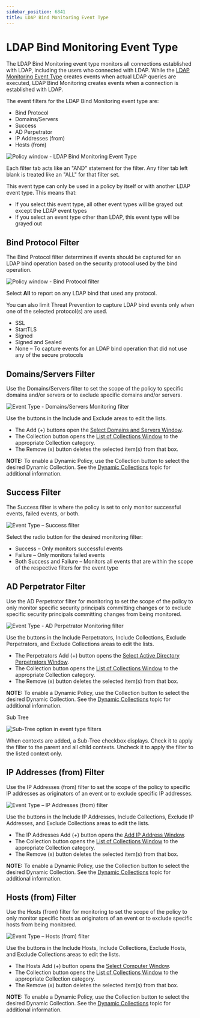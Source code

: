 ```yaml
---
sidebar_position: 6841
title: LDAP Bind Monitoring Event Type
---
```


# LDAP Bind Monitoring Event Type

The LDAP Bind Monitoring event type monitors all connections established with LDAP, including the users who connected with LDAP. While the [LDAP Monitoring Event Type](LDAPMonitoring "LDAP Monitoring Event Type") creates events when actual LDAP queries are executed, LDAP Bind Monitoring creates events when a connection is established with LDAP.

The event filters for the LDAP Bind Monitoring event type are:

* Bind Protocol
* Domains/Servers
* Success
* AD Perpetrator
* IP Addresses (from)
* Hosts (from)

![Policy window - LDAP Bind Monitoring Event Type](../../../../../../../static/images/ThreatPrevention_7.5/Content/Resources/Images/ThreatPrevention/Policies/EventType/LDAPBindMonitor.png "Policy window - LDAP Bind Monitoring Event Type")

Each filter tab acts like an "AND" statement for the filter. Any filter tab left blank is treated like an "ALL" for that filter set.

This event type can only be used in a policy by itself or with another LDAP event type. This means that:

* If you select this event type, all other event types will be grayed out except the LDAP event types
* If you select an event type other than LDAP, this event type will be grayed out

## Bind Protocol Filter

The Bind Protocol filter determines if events should be captured for an LDAP bind operation based on the security protocol used by the bind operation.

![Policy window - Bind Protocol filter](../../../../../../../static/images/ThreatPrevention_7.5/Content/Resources/Images/ThreatPrevention/Policies/EventType/BindProtocol.png "Policy window - Bind Protocol filter")

Select **All** to report on any LDAP bind that used any protocol.

You can also limit Threat Prevention to capture LDAP bind events only when one of the selected protocol(s) are used.

* SSL
* StartTLS
* Signed
* Signed and Sealed
* None – To capture events for an LDAP bind operation that did not use any of the secure protocols

## Domains/Servers Filter

Use the Domains/Servers filter to set the scope of the policy to specific domains and/or servers or to exclude specific domains and/or servers.

![Event Type - Domains/Servers Monitoring filter](../../../../../../../static/images/ThreatPrevention_7.5/Content/Resources/Images/ThreatPrevention/Policies/Filters/DomainsServersMonitoring.png "Event Type - Domains/Servers Monitoring filter")

Use the buttons in the Include and Exclude areas to edit the lists.

* The Add (+) buttons open the [Select Domains and Servers Window](Window/SelectDomainsServers "Navigates to the Select Domains and Servers selection window. ").
* The Collection button opens the [List of Collections Window](../../Configuration/CollectionManager/ListCollections "Navigates to the List of Collections section of the Collection Manager menu window. ") to the appropriate Collection category.
* The Remove (x) button deletes the selected item(s) from that box.

**NOTE:** To enable a Dynamic Policy, use the Collection button to select the desired Dynamic Collection. See the [Dynamic Collections](../../Configuration/CollectionManager/Dynamic "Navigates to the Dynamic Collections section of the Collection Manager menu window. ") topic for additional information.

## Success Filter

The Success filter is where the policy is set to only monitor successful events, failed events, or both.

![Event Type – Success filter](../../../../../../../static/images/ThreatPrevention_7.5/Content/Resources/Images/ThreatPrevention/Policies/Filters/Success.png "Event Type – Success filter")

Select the radio button for the desired monitoring filter:

* Success – Only monitors successful events
* Failure – Only monitors failed events
* Both Success and Failure – Monitors all events that are within the scope of the respective filters for the event type

## AD Perpetrator Filter

Use the AD Perpetrator filter for monitoring to set the scope of the policy to only monitor specific security principals committing changes or to exclude specific security principals committing changes from being monitored.

![Event Type - AD Perpetrator Monitoring filter](../../../../../../../static/images/ThreatPrevention_7.5/Content/Resources/Images/ThreatPrevention/Policies/Filters/ADPerpetratorMonitoring.png "Event Type - AD Perpetrator Monitoring filter")

Use the buttons in the Include Perpetrators, Include Collections, Exclude Perpetrators, and Exclude Collections areas to edit the lists.

* The Perpetrators Add (+) button opens the [Select Active Directory Perpetrators Window](Window/SelectActiveDirectory/Perpetrators "Navigates to the Select Active Directory Perpetrators selection window. ").
* The Collection button opens the [List of Collections Window](../../Configuration/CollectionManager/ListCollections "Navigates to the List of Collections section of the Collection Manager menu window. ") to the appropriate Collection category.
* The Remove (x) button deletes the selected item(s) from that box.

**NOTE:** To enable a Dynamic Policy, use the Collection button to select the desired Dynamic Collection. See the [Dynamic Collections](../../Configuration/CollectionManager/Dynamic "Navigates to the Dynamic Collections section of the Collection Manager menu window. ") topic for additional information.

Sub Tree

![Sub-Tree option in event type filters](../../../../../../../static/images/ThreatPrevention_7.5/Content/Resources/Images/ThreatPrevention/Policies/Filters/SubTree.png "Sub-Tree option in event type filters")

When contexts are added, a Sub-Tree checkbox displays. Check it to apply the filter to the parent and all child contexts. Uncheck it to apply the filter to the listed context only.

## IP Addresses (from) Filter

Use the IP Addresses (from) filter to set the scope of the policy to specific IP addresses as originators of an event or to exclude specific IP addresses.

![Event Type – IP Addresses (from) filter](../../../../Resources/Images/ThreatPrevention/Policies/Filters/IPAddressesFrom.png "Event Type – IP Addresses (from) filter")

Use the buttons in the Include IP Addresses, Include Collections, Exclude IP Addresses, and Exclude Collections areas to edit the lists.

* The IP Addresses Add (+) button opens the [Add IP Address Window](Window/AddIPAddress "Navigates to the Add IP Address Window section").
* The Collection button opens the [List of Collections Window](../../Configuration/CollectionManager/ListCollections "Navigates to the List of Collections section of the Collection Manager menu window. ") to the appropriate Collection category.
* The Remove (x) button deletes the selected item(s) from that box.

**NOTE:** To enable a Dynamic Policy, use the Collection button to select the desired Dynamic Collection. See the [Dynamic Collections](../../Configuration/CollectionManager/Dynamic "Navigates to the Dynamic Collections section of the Collection Manager menu window. ") topic for additional information.

## Hosts (from) Filter

Use the Hosts (from) filter for monitoring to set the scope of the policy to only monitor specific hosts as originators of an event or to exclude specific hosts from being monitored.

![Event Type – Hosts (from) filter](../../../../Resources/Images/ThreatPrevention/Policies/Filters/HostsFrom.png "Event Type – Hosts (from) filter")

Use the buttons in the Include Hosts, Include Collections, Exclude Hosts, and Exclude Collections areas to edit the lists.

* The Hosts Add (+) button opens the [Select Computer Window](Window/SelectComputers "Navigates to the Select Computer Window section").
* The Collection button opens the [List of Collections Window](../../Configuration/CollectionManager/ListCollections "Navigates to the List of Collections section of the Collection Manager menu window. ") to the appropriate Collection category.
* The Remove (x) button deletes the selected item(s) from that box.

**NOTE:** To enable a Dynamic Policy, use the Collection button to select the desired Dynamic Collection. See the [Dynamic Collections](../../Configuration/CollectionManager/Dynamic "Navigates to the Dynamic Collections section of the Collection Manager menu window. ") topic for additional information.